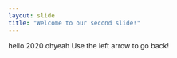 ```yaml
---
layout: slide
title: "Welcome to our second slide!"
---
```

hello 2020 ohyeah
Use the left arrow to go back!
